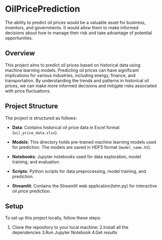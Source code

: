 # OilPricePrediction
The ability to predict oil prices would be a valuable asset for business, inventors, and governments. It would allow them to make informed decisions about how to manage their risk and take advantage of potential opportunities.
## Overview

This project aims to predict oil prices based on historical data using machine learning models. Predicting oil prices can have significant implications for various industries, including energy, finance, and transportation. By understanding the trends and patterns in historical oil prices, we can make more informed decisions and mitigate risks associated with price fluctuations.

## Project Structure

The project is structured as follows:

- **Data**: Contains historical oil price data in Excel format (`oil_price_data.xlsx`).

- **Models**: This directory holds pre-trained machine learning models used for prediction. The models are saved in HDF5 format (`model_name.h5`).

- **Notebooks**: Jupyter notebooks used for data exploration, model training, and evaluation.

- **Scripts**: Python scripts for data preprocessing, model training, and prediction.

- **Streamlit**: Contains the Streamlit web application(lstm.py) for interactive oil price prediction.

## Setup

To set up this project locally, follow these steps:

1. Clone the repository to your local machine:
2.Install all the dependencies 
3.Run Jupyter Notebook 
4.Get results
